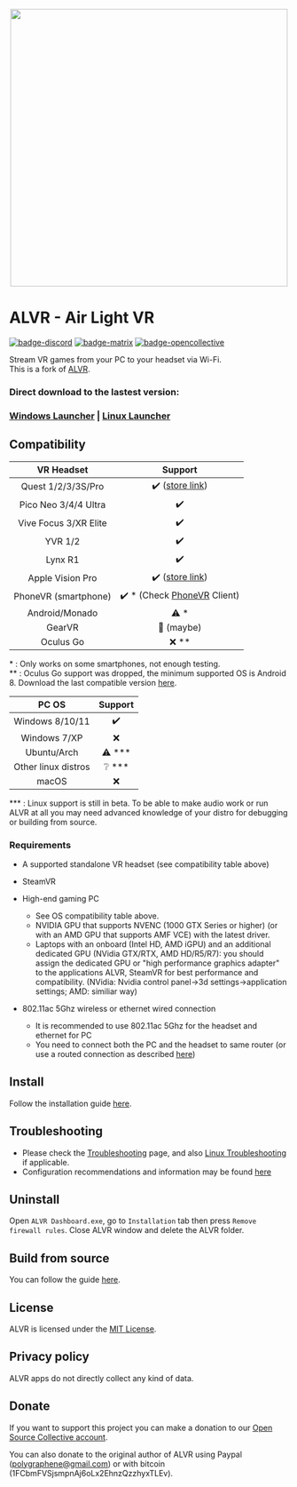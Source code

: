 <p align="center"> <img width="500" src="resources/alvr_combined_logo_hq.png"/> </p>

# ALVR - Air Light VR

[![badge-discord][]][link-discord] [![badge-matrix][]][link-matrix] [![badge-opencollective][]][link-opencollective]

Stream VR games from your PC to your headset via Wi-Fi.  
This is a fork of [ALVR](https://github.com/polygraphene/ALVR).

### Direct download to the lastest version:
### [Windows Launcher](https://github.com/alvr-org/ALVR/releases/latest/download/alvr_launcher_windows.zip) | [Linux Launcher](https://github.com/alvr-org/ALVR/releases/latest/download/alvr_launcher_linux.tar.gz)

## Compatibility

|      VR Headset       |                                           Support                                            |
| :-------------------: | :------------------------------------------------------------------------------------------: |
|  Quest 1/2/3/3S/Pro   |     :heavy_check_mark: ([store link](https://www.meta.com/experiences/7674846229245715))     |
| Pico Neo 3/4/4 Ultra  |                                      :heavy_check_mark:                                      |
| Vive Focus 3/XR Elite |                                      :heavy_check_mark:                                      |
|        YVR 1/2        |                                      :heavy_check_mark:                                      |
|        Lynx R1        |                                      :heavy_check_mark:                                      |
|   Apple Vision Pro    |       :heavy_check_mark: ([store link](https://apps.apple.com/app/alvr/id6479728026))        |
| PhoneVR (smartphone)  | :heavy_check_mark: * (Check [PhoneVR](https://github.com/PhoneVR-Developers/PhoneVR) Client) |
|    Android/Monado     |                                         :warning: *                                          |
|        GearVR         |                                    :construction: (maybe)                                    |
|       Oculus Go       |                                            :x: **                                            |

\* : Only works on some smartphones, not enough testing.  
\** : Oculus Go support was dropped, the minimum supported OS is Android 8. Download the last compatible version [here](https://github.com/alvr-org/ALVR/releases/tag/v18.2.3).

|        PC OS        |       Support       |
| :-----------------: | :-----------------: |
|   Windows 8/10/11   | :heavy_check_mark:  |
|    Windows 7/XP     |         :x:         |
|     Ubuntu/Arch     |    :warning: ***    |
| Other linux distros | :grey_question: *** |
|        macOS        |         :x:         |

\*** : Linux support is still in beta. To be able to make audio work or run ALVR at all you may need advanced knowledge of your distro for debugging or building from source.

### Requirements

-   A supported standalone VR headset (see compatibility table above)

-   SteamVR

-   High-end gaming PC
    -   See OS compatibility table above.
    -   NVIDIA GPU that supports NVENC (1000 GTX Series or higher) (or with an AMD GPU that supports AMF VCE) with the latest driver.
    -   Laptops with an onboard (Intel HD, AMD iGPU) and an additional dedicated GPU (NVidia GTX/RTX, AMD HD/R5/R7): you should assign the dedicated GPU or "high performance graphics adapter" to the applications ALVR, SteamVR for best performance and compatibility. (NVidia: Nvidia control panel->3d settings->application settings; AMD: similiar way)

-   802.11ac 5Ghz wireless or ethernet wired connection  
    -   It is recommended to use 802.11ac 5Ghz for the headset and ethernet for PC  
    -   You need to connect both the PC and the headset to same router (or use a routed connection as described [here](https://github.com/alvr-org/ALVR/wiki/ALVR-v14-and-Above))

## Install

Follow the installation guide [here](https://github.com/alvr-org/ALVR/wiki/Installation-guide).

## Troubleshooting

-   Please check the [Troubleshooting](https://github.com/alvr-org/ALVR/wiki/Troubleshooting) page, and also [Linux Troubleshooting](https://github.com/alvr-org/ALVR/wiki/Linux-Troubleshooting) if applicable.
-   Configuration recommendations and information may be found [here](https://github.com/alvr-org/ALVR/wiki/Information-and-Recommendations)

## Uninstall

Open `ALVR Dashboard.exe`, go to `Installation` tab then press `Remove firewall rules`. Close ALVR window and delete the ALVR folder.

## Build from source

You can follow the guide [here](https://github.com/alvr-org/ALVR/wiki/Building-From-Source).

## License

ALVR is licensed under the [MIT License](LICENSE).

## Privacy policy

ALVR apps do not directly collect any kind of data.

## Donate

If you want to support this project you can make a donation to our [Open Source Collective account](https://opencollective.com/alvr).

You can also donate to the original author of ALVR using Paypal (polygraphene@gmail.com) or with bitcoin (1FCbmFVSjsmpnAj6oLx2EhnzQzzhyxTLEv).

[badge-discord]: https://img.shields.io/discord/720612397580025886?style=for-the-badge&logo=discord&color=5865F2 "Join us on Discord"
[link-discord]: https://discord.gg/ALVR
[badge-matrix]: https://img.shields.io/static/v1?label=chat&message=%23alvr&style=for-the-badge&logo=matrix&color=blueviolet "Join us on Matrix"
[link-matrix]: https://matrix.to/#/#alvr:ckie.dev?via=ckie.dev
[badge-opencollective]: https://img.shields.io/opencollective/all/alvr?style=for-the-badge&logo=opencollective&color=79a3e6 "Donate"
[link-opencollective]: https://opencollective.com/alvr
